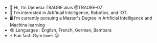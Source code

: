 - 👋 Hi, I’m Djeneba TRAORE alias @TRAORE-07
- 🤖 I’m interested in Artificail Intelligence, Robotics, and IOT.
- 🖥 I’m currently pursuing a Master's Degree in Artificial Intelligence and Machine learning
- 😝 Languages : English, French, German, Bambara
- ⚡ Fun fact: Gym lover 😍 

<!---
TRAORE-07/TRAORE-07 is a ✨ special ✨ repository because its `README.md` (this file) appears on your GitHub profile.
You can click the Preview link to take a look at your changes.
--->
